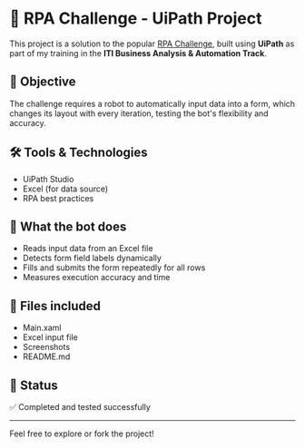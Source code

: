 # 🤖 RPA Challenge - UiPath Project

This project is a solution to the popular [RPA Challenge](https://www.rpachallenge.com/), built using **UiPath** as part of my training in the **ITI Business Analysis & Automation Track**.

## 🧠 Objective
The challenge requires a robot to automatically input data into a form, which changes its layout with every iteration, testing the bot's flexibility and accuracy.

## 🛠️ Tools & Technologies
- UiPath Studio
- Excel (for data source)
- RPA best practices

## 🚀 What the bot does
- Reads input data from an Excel file
- Detects form field labels dynamically
- Fills and submits the form repeatedly for all rows
- Measures execution accuracy and time

## 📁 Files included
- Main.xaml
- Excel input file
- Screenshots
- README.md

## 📌 Status
✅ Completed and tested successfully

---

Feel free to explore or fork the project!
